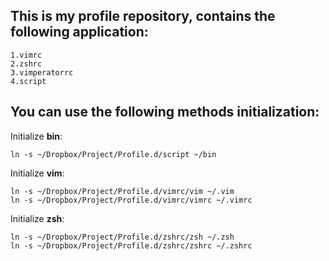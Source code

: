 ## This is my profile repository, contains the following application: ##
  
    1.vimrc
    2.zshrc
    3.vimperatorrc
	4.script

## You can use the following methods initialization: ##

Initialize **bin**:

	ln -s ~/Dropbox/Project/Profile.d/script ~/bin

Initialize **vim**:

	ln -s ~/Dropbox/Project/Profile.d/vimrc/vim ~/.vim
	ln -s ~/Dropbox/Project/Profile.d/vimrc/vimrc ~/.vimrc

Initialize  **zsh**:

	ln -s ~/Dropbox/Project/Profile.d/zshrc/zsh ~/.zsh
	ln -s ~/Dropbox/Project/Profile.d/zshrc/zshrc ~/.zshrc


